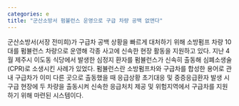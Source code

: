 ```yaml
---
categories: e
title: "군산소방서 펌뷸런스 운영으로 구급 차량 공백 없앤다"
---
```

군산소방서(서장 전미희)가 구급차 공백 상황을 빠르게 대처하기 위해 소방펌프 차량 10대를 펌뷸런스 차량으로 운영해 각종 사고에 신속한 현장 활동을 지원하고 있다. 지난 4월 제주시 이도동 식당에서 발생한 심정지 환자를 펌뷸런스가 신속히 출동해 심폐소생술(CPR)로 소생시킨 사례가 있었다. 펌뷸런스란 소방펌프차와 구급차를 합성한 용어로 관내 구급차가 이미 다른 곳으로 출동했을 때 응급상황 초기대응 및 중증응급환자 발생 시 구급 현장에 두 차량을 출동시켜 신속한 응급처치 제공 및 위험지역에서 구급차를 지원하기 위해 마련된 시스템이다.